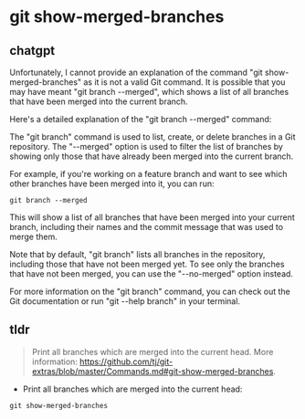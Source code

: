 # git show-merged-branches 
## chatgpt 
Unfortunately, I cannot provide an explanation of the command "git show-merged-branches" as it is not a valid Git command. It is possible that you may have meant "git branch --merged", which shows a list of all branches that have been merged into the current branch. 

Here's a detailed explanation of the "git branch --merged" command:

The "git branch" command is used to list, create, or delete branches in a Git repository. The "--merged" option is used to filter the list of branches by showing only those that have already been merged into the current branch. 

For example, if you're working on a feature branch and want to see which other branches have been merged into it, you can run:

```git branch --merged```

This will show a list of all branches that have been merged into your current branch, including their names and the commit message that was used to merge them.

Note that by default, "git branch" lists all branches in the repository, including those that have not been merged yet. To see only the branches that have not been merged, you can use the "--no-merged" option instead. 

For more information on the "git branch" command, you can check out the Git documentation or run "git --help branch" in your terminal. 

## tldr 
 
> Print all branches which are merged into the current head.
> More information: <https://github.com/tj/git-extras/blob/master/Commands.md#git-show-merged-branches>.

- Print all branches which are merged into the current head:

`git show-merged-branches`
